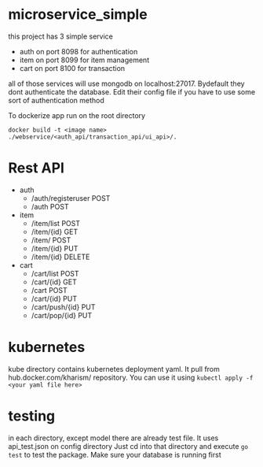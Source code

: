 # microservice_simple

this project has 3 simple service 

- auth on port 8098 for authentication
- item on port 8099 for item management
- cart on port 8100 for transaction

all of those services will use mongodb on localhost:27017. Bydefault they dont authenticate the database. Edit their config file if you have to use some sort of authentication method

To dockerize app run on the root directory
```
docker build -t <image name> ./webservice/<auth_api/transaction_api/ui_api>/.
```

# Rest API
- auth
  * /auth/registeruser POST
  * /auth POST
- item
  * /item/list POST
  * /item/{id} GET
  * /item/     POST
  * /item/{id} PUT
  * /item/{id} DELETE
- cart
  * /cart/list      POST
  * /cart/{id}      GET
  * /cart           POST
  * /cart/{id}      PUT
  * /cart/push/{id} PUT
  * /cart/pop/{id}  PUT

# kubernetes
kube directory contains kubernetes deployment yaml. It pull from hub.docker.com/kharism/ repository.
You can use it using ```kubectl apply -f <your yaml file here>```

# testing
in each directory, except model there are already test file. It uses api_test.json on config directory
Just cd into that directory and execute ```go test``` to test the package. Make sure your database is running first
